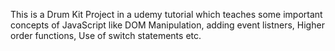 This is a Drum Kit Project in a udemy tutorial which teaches some important concepts of JavaScript like DOM Manipulation, adding event listners, Higher order functions, Use of switch statements etc.
